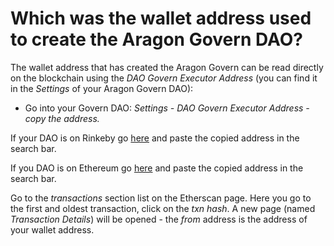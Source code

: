 # Which was the wallet address used to create the Aragon Govern DAO?

The wallet address that has created the Aragon Govern can be read directly on the blockchain using the _DAO Govern Executor Address_ (you can find it in the _Settings_ of your Aragon Govern DAO):

* Go into your Govern DAO: _Settings - DAO Govern Executor Address - copy the address._&#x20;

If your DAO is on Rinkeby go [here](https://rinkeby.etherscan.io/) and paste the copied address in the search bar.

If you DAO is on Ethereum go [here](https://etherscan.io/) and paste the copied address in the search bar.&#x20;

Go to the _transactions_ section list on the Etherscan page. Here you go to the first and oldest transaction, click on the _txn hash_. A new page (named _Transaction Details_) will be opened - the _from_ address is the address of your wallet address.
